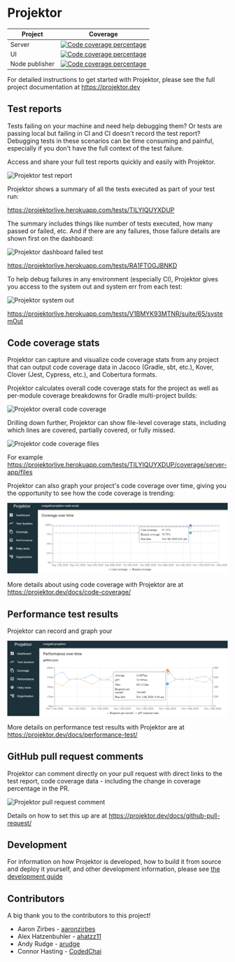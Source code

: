 # Projektor

| Project | Coverage |
| ------- | -------- |
| Server | [![Code coverage percentage](https://projektorlive.herokuapp.com/repo/craigatk/projektor/badge/coverage)](https://projektorlive.herokuapp.com/repository/craigatk/projektor/coverage) |
| UI | [![Code coverage percentage](https://projektorlive.herokuapp.com/repo/craigatk/projektor/project/ui-jest/badge/coverage)](https://projektorlive.herokuapp.com/repository/craigatk/projektor/project/ui-jest/coverage) |
| Node publisher | [![Code coverage percentage](https://projektorlive.herokuapp.com/repo/craigatk/projektor/project/node-script/badge/coverage)](https://projektorlive.herokuapp.com/repository/craigatk/projektor/project/node-script/coverage) |

For detailed instructions to get started with Projektor, please see the full project documentation at https://projektor.dev

## Test reports

Tests failing on your machine and need help debugging them? Or tests are passing local but failing in CI and
CI doesn't record the test report? Debugging tests in these scenarios can be time consuming and painful,
especially if you don't have the full context of the test failure.

Access and share your full test reports quickly and easily with Projektor.

![Projektor test report](images/all-tests-passing.png "Projektor test report")

Projektor shows a summary of all the tests executed as part of your test run:

https://projektorlive.herokuapp.com/tests/TILYIQUYXDUP

The summary includes things like number of tests executed, how many passed or failed, etc.
And if there are any failures, those failure details are shown first on the dashboard:

![Projektor dashboard failed test](images/projektor-dashboard-failed-test.png "Projektor dashboard failed test")

https://projektorlive.herokuapp.com/tests/RA1FTOGJBNKD

To help debug failures in any environment (especially CI), Projektor gives you access
to the system out and system err from each test:

![Projektor system out](images/test-system-output.png "Projektor system out")

https://projektorlive.herokuapp.com/tests/V1BMYK93MTNR/suite/65/systemOut

## Code coverage stats

Projektor can capture and visualize code coverage stats from any project that can output code coverage data in 
Jacoco (Gradle, sbt, etc.), Kover, Clover (Jest, Cypress, etc.), and Cobertura formats.

Projektor calculates overall code coverage stats for the project as well as per-module coverage breakdowns
for Gradle multi-project builds:

![Projektor overall code coverage](images/code-coverage-overall-and-group.png "Projektor overall code coverage")

Drilling down further, Projektor can show file-level coverage stats, including which lines are covered, partially covered, or fully missed.

![Projektor code coverage files](images/code-coverage-files.png "Projektor code coverage files")

For example https://projektorlive.herokuapp.com/tests/TILYIQUYXDUP/coverage/server-app/files

Projektor can also graph your project's code coverage over time, giving you the opportunity to see
how the code coverage is trending:

![Projektor code coverage graph](images/projektor-code-coverage-graph.png "Projektor code coverage graph")

More details about using code coverage with Projektor are at https://projektor.dev/docs/code-coverage/

## Performance test results

Projektor can record and graph your

![Projektor performance test results graph](images/projektor-performance-graph-full.png "Projektor performance test results graph")

More details on performance test results with Projektor are at https://projektor.dev/docs/performance-test/

## GitHub pull request comments

Projektor can comment directly on your pull request with direct links to the test report, code coverage data - 
including the change in coverage percentage in the PR.

![Projektor pull request comment](images/pr-comment-increased-coverage.png "Projektor pull request comment")

Details on how to set this up are at https://projektor.dev/docs/github-pull-request/

## Development

For information on how Projektor is developed, how to build it from source and deploy it yourself, and other
development information, please see [the development guide](DEVELOPMENT.md)

## Contributors

A big thank you to the contributors to this project!

* Aaron Zirbes - [aaronzirbes](https://github.com/aaronzirbes)
* Alex Hatzenbuhler - [ahatzz11](https://github.com/ahatzz11)
* Andy Rudge - [arudge](https://github.com/arudge)
* Connor Hasting - [CodedChai](https://github.com/CodedChai)
